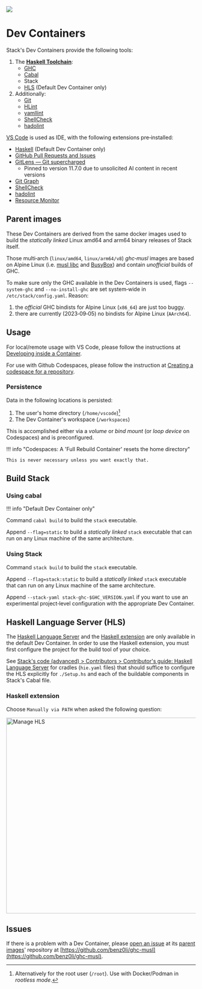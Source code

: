 <div class="hidden-warning"><a href="https://docs.haskellstack.org/"><img src="https://cdn.jsdelivr.net/gh/commercialhaskell/stack/doc/img/hidden-warning.svg"></a></div>

# Dev Containers

Stack's Dev Containers provide the following tools:

1. The [**Haskell Toolchain**](https://www.haskell.org/ghcup/install/#supported-tools):
    * [GHC](https://www.haskell.org/ghc)
    * [Cabal](https://cabal.readthedocs.io)
    * Stack
    * [HLS](https://haskell-language-server.readthedocs.io) (Default Dev Container only)
1. Additionally:
    * [Git](https://git-scm.com)
    * [HLint](https://hackage.haskell.org/package/hlint)
    * [yamllint](https://yamllint.readthedocs.io)
    * [ShellCheck](https://www.shellcheck.net)
    * [hadolint](https://github.com/hadolint/hadolint)

[VS Code](https://code.visualstudio.com) is used as IDE, with the following
extensions pre‑installed:

* [Haskell](https://marketplace.visualstudio.com/items?itemName=haskell.haskell)
  (Default Dev Container only)
* [GitHub Pull Requests and Issues](https://marketplace.visualstudio.com/items?itemName=GitHub.vscode-pull-request-github)
* [GitLens — Git supercharged](https://marketplace.visualstudio.com/items?itemName=eamodio.gitlens)
    * Pinned to version 11.7.0 due to unsolicited AI content
  in recent versions
* [Git Graph](https://marketplace.visualstudio.com/items?itemName=mhutchie.git-graph)
* [ShellCheck](https://marketplace.visualstudio.com/items?itemName=timonwong.shellcheck)
* [hadolint](https://marketplace.visualstudio.com/items?itemName=exiasr.hadolint)
* [Resource Monitor](https://marketplace.visualstudio.com/items?itemName=mutantdino.resourcemonitor)

## Parent images

These Dev Containers are derived from the same docker images used to build the
*statically linked* Linux amd64 and arm64 binary releases of Stack itself.

Those multi‑arch (`linux/amd64`, `linux/arm64/v8`) *ghc‑musl* images are based
on Alpine Linux (i.e. [musl libc](https://musl.libc.org) and
[BusyBox](https://www.busybox.net)) and contain *unofficial* builds of GHC.

To make sure only the GHC available in the Dev Containers is used, flags
<nobr>`--system-ghc`</nobr> and <nobr>`--no-install-ghc`</nobr> are set
system‑wide in `/etc/stack/config.yaml`. Reason:

1. the *official* GHC bindists for Alpine Linux (`x86_64`) are just too buggy.
2. there are currently (2023‑09‑05) no bindists for Alpine Linux (`AArch64`).

## Usage

For local/remote usage with VS Code, please follow the instructions at
[Developing inside a Container](https://code.visualstudio.com/docs/devcontainers/containers).

For use with Github Codespaces, please follow the instruction at
[Creating a codespace for a repository](https://docs.github.com/en/codespaces/developing-in-codespaces/creating-a-codespace-for-a-repository#creating-a-codespace-for-a-repository).

### Persistence

Data in the following locations is persisted:

1. The user's home directory (`/home/vscode`)[^1]
2. The Dev Container's workspace (`/workspaces`)

[^1]: Alternatively for the root user (`/root`). Use with Docker/Podman in
*rootless mode*.

This is accomplished either via a *volume* or *bind mount* (or *loop device*
on Codespaces) and is preconfigured.

!!! info "Codespaces: A 'Full Rebuild Container' resets the home directory"

    This is never necessary unless you want exactly that.

## Build Stack

### Using cabal

!!! info "Default Dev Container only"

Command <nobr>`cabal build`</nobr> to build the `stack` executable.

Append <nobr>`--flag=static`</nobr> to build a *statically linked* `stack`
executable that can run on any Linux machine of the same architecture.

### Using Stack

Command <nobr>`stack build`</nobr> to build the `stack` executable.

Append <nobr>`--flag=stack:static`</nobr> to build a *statically linked*
`stack` executable that can run on any Linux machine of the same architecture.

Append <nobr>`--stack-yaml stack-ghc-$GHC_VERSION.yaml`</nobr> if you want to
use an experimental project‑level configuration with the appropriate Dev
Container.

## Haskell Language Server (HLS)

The
[Haskell Language Server](https://github.com/haskell/haskell-language-server)
and the
[Haskell extension](https://marketplace.visualstudio.com/items?itemName=haskell.haskell)
are only available in the default Dev Container. In order to use the Haskell
extension, you must first configure the project for the build tool of your
choice.

<!--
**Stack**

Place the cradle ([hie.yaml](assets/cradles/stack/hie.yaml)) for Stack in the
root of the workspace: `cp -f .devcontainer/assets/cradles/stack/hie.yaml .`

**Cabal**

Place the cradle ([hie.yaml](assets/cradles/cabal/hie.yaml)) for Cabal in the
root of the workspace: `cp -f .devcontainer/assets/cradles/cabal/hie.yaml .`
-->

See [Stack's code (advanced) > Contributors > Contributor's guide: Haskell Language Server](../../CONTRIBUTING/#haskell-language-server)
for cradles (`hie.yaml` files) that should suffice to configure the HLS
explicitly for `./Setup.hs` and each of the buildable components in Stack's
Cabal file.

### Haskell extension

Choose `Manually via PATH` when asked the following question:

<img width="520" alt="Manage HLS" src="https://cdn.jsdelivr.net/gh/commercialhaskell/stack/doc/img/manageHLS.png">

## Issues

If there is a problem with a Dev Container, please
[open an issue](https://github.com/benz0li/ghc-musl/issues/new) at its
[parent images](#parent-images)' repository at
[https://github.com/benz0li/ghc-musl](https://github.com/benz0li/ghc-musl).

